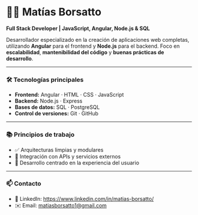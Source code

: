 # 👨‍💻 Matías Borsatto

**Full Stack Developer | JavaScript, Angular, Node.js & SQL**

Desarrollador especializado en la creación de aplicaciones web completas, utilizando **Angular** para el frontend y **Node.js** para el backend. Foco en **escalabilidad**, **mantenibilidad del código** y **buenas prácticas de desarrollo**.

---

### 🛠️ Tecnologías principales

- **Frontend:** Angular · HTML · CSS · JavaScript
- **Backend:** Node.js · Express
- **Bases de datos:** SQL · PostgreSQL
- **Control de versiones:** Git · GitHub

---

### 📚 Principios de trabajo

- ✅ Arquitecturas limpias y modulares  
- 🔗 Integración con APIs y servicios externos  
- 🧠 Desarrollo centrado en la experiencia del usuario

---

### 📫 Contacto

- 💼 LinkedIn: https://www.linkedin.com/in/matias-borsatto/ 
- ✉️ Email: matiasborsatto1@gmail.com

